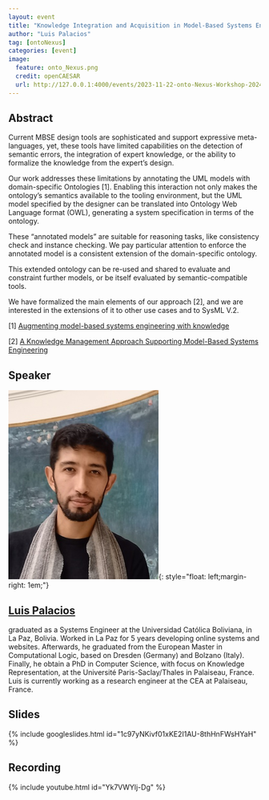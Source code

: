 ```yaml
---
layout: event
title: "Knowledge Integration and Acquisition in Model-Based Systems Engineering"
author: "Luis Palacios"
tag: [ontoNexus]
categories: [event]
image:
  feature: onto_Nexus.png
  credit: openCAESAR
  url: http://127.0.0.1:4000/events/2023-11-22-onto-Nexus-Workshop-2024
---
```


## Abstract
Current MBSE design tools are sophisticated and support expressive meta-languages, yet, these tools have limited capabilities on the detection of semantic errors, the integration of expert knowledge, or the ability to formalize the knowledge from the expert’s design.
 
Our work addresses these limitations by annotating the UML models with domain-specific Ontologies [1]. Enabling this interaction not only makes the ontology’s semantics available to the tooling environment, but the UML model specified by the designer can be translated into Ontology Web Language format (OWL), generating a system specification in terms of the ontology.
 
These “annotated models” are suitable for reasoning tasks, like consistency check and instance checking. We pay particular attention to enforce the annotated model is a consistent extension of the domain-specific ontology.
 
This extended ontology can be re-used and shared to evaluate and constraint further models, or be itself evaluated by semantic-compatible tools.
 
We have formalized the main elements of our approach [2], and we are interested in the extensions of it to other use cases and to SysML V.2.

[1] [Augmenting model-based systems engineering with knowledge](https://dl.acm.org/doi/abs/10.1145/3550356.3561548)


[2] [A Knowledge Management Approach Supporting Model-Based Systems Engineering](https://www.researchgate.net/publication/350063273_A_Knowledge_Management_Approach_Supporting_Model-Based_Systems_Engineering)

## Speaker

![Luis Palacios](img/Palacios.jpg){: style="float: left;margin-right: 1em;"}

<h2><a href="mailto:luis.palacios@cea.fr">Luis Palacios</a></h2> graduated as a Systems Engineer at the Universidad Católica Boliviana, in La Paz, Bolivia.
Worked in La Paz for 5 years developing online systems and websites. Afterwards, he graduated from the European Master in Computational Logic, based on Dresden (Germany) and Bolzano (Italy). Finally, he obtain a PhD in Computer Science, with focus on Knowledge Representation, at the Université Paris-Saclay/Thales in Palaiseau, France.
Luis is currently working as a research engineer at the CEA at Palaiseau, France.

<br>

## Slides

{% include googleslides.html id="1c97yNKivf01xKE2I1AU-8thHnFWsHYaH" %}

## Recording

{% include youtube.html id="Yk7VWYlj-Dg" %}